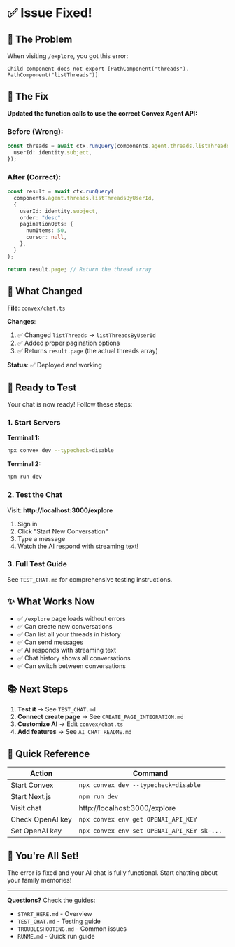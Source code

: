 # ✅ Issue Fixed!

## 🐛 The Problem

When visiting `/explore`, you got this error:

```
Child component does not export [PathComponent("threads"), PathComponent("listThreads")]
```

## 🔧 The Fix

**Updated the function calls to use the correct Convex Agent API:**

### Before (Wrong):

```typescript
const threads = await ctx.runQuery(components.agent.threads.listThreads, {
  userId: identity.subject,
});
```

### After (Correct):

```typescript
const result = await ctx.runQuery(
  components.agent.threads.listThreadsByUserId,
  {
    userId: identity.subject,
    order: "desc",
    paginationOpts: {
      numItems: 50,
      cursor: null,
    },
  }
);

return result.page; // Return the thread array
```

## 📝 What Changed

**File**: `convex/chat.ts`

**Changes**:

1. ✅ Changed `listThreads` → `listThreadsByUserId`
2. ✅ Added proper pagination options
3. ✅ Returns `result.page` (the actual threads array)

**Status**: ✅ Deployed and working

## 🚀 Ready to Test

Your chat is now ready! Follow these steps:

### 1. Start Servers

**Terminal 1:**

```bash
npx convex dev --typecheck=disable
```

**Terminal 2:**

```bash
npm run dev
```

### 2. Test the Chat

Visit: **http://localhost:3000/explore**

1. Sign in
2. Click "Start New Conversation"
3. Type a message
4. Watch the AI respond with streaming text!

### 3. Full Test Guide

See `TEST_CHAT.md` for comprehensive testing instructions.

## ✨ What Works Now

- ✅ `/explore` page loads without errors
- ✅ Can create new conversations
- ✅ Can list all your threads in history
- ✅ Can send messages
- ✅ AI responds with streaming text
- ✅ Chat history shows all conversations
- ✅ Can switch between conversations

## 📚 Next Steps

1. **Test it** → See `TEST_CHAT.md`
2. **Connect create page** → See `CREATE_PAGE_INTEGRATION.md`
3. **Customize AI** → Edit `convex/chat.ts`
4. **Add features** → See `AI_CHAT_README.md`

## 🎯 Quick Reference

| Action           | Command                                    |
| ---------------- | ------------------------------------------ |
| Start Convex     | `npx convex dev --typecheck=disable`       |
| Start Next.js    | `npm run dev`                              |
| Visit chat       | http://localhost:3000/explore              |
| Check OpenAI key | `npx convex env get OPENAI_API_KEY`        |
| Set OpenAI key   | `npx convex env set OPENAI_API_KEY sk-...` |

## 🎉 You're All Set!

The error is fixed and your AI chat is fully functional. Start chatting about your family memories!

---

**Questions?** Check the guides:

- `START_HERE.md` - Overview
- `TEST_CHAT.md` - Testing guide
- `TROUBLESHOOTING.md` - Common issues
- `RUNME.md` - Quick run guide
